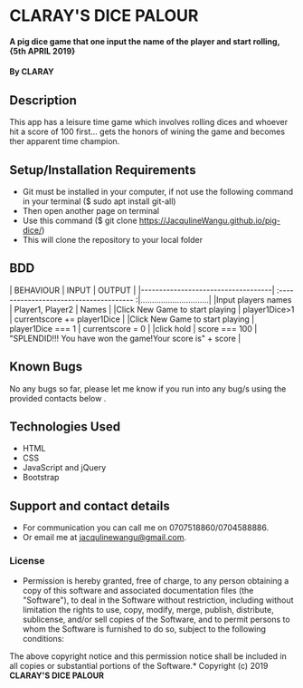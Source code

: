 # CLARAY'S DICE PALOUR
#### A pig dice game that one input the name of the player and start rolling, {5th APRIL 2019}
#### By **CLARAY**

## Description
This app has a leisure time game which involves rolling dices and whoever hit a score of 100 first... gets the honors of wining the game and becomes ther apparent time champion.


## Setup/Installation Requirements
* Git must be installed in your computer, if not use the following command in your terminal ($ sudo apt install git-all)
* Then open another page on terminal
* Use this command ($ git clone https://JacqulineWangu.github.io/pig-dice/)
* This will clone the repository to your local folder


## BDD
|  BEHAVIOUR                         |     INPUT                                |      OUTPUT                  |
|------------------------------------| :-------------------------------------- :|..............................|
|Input players names | Player1, Player2 | Names |
|Click New Game to start playing | player1Dice>1 | currentscore += player1Dice |
|Click New Game to start playing | player1Dice === 1 | currentscore = 0 |
|click hold | score === 100 | "SPLENDID!!! You have won the game!Your score is" + score |


## Known Bugs
No any bugs so far, please let me know if you run into any bug/s using the provided contacts below .


## Technologies Used
* HTML
* CSS
* JavaScript and jQuery
* Bootstrap 


## Support and contact details
* For communication you can call me on 0707518860/0704588886.
* Or email me at [jacqulinewangu@gmail.com](email).


### License
* Permission is hereby granted, free of charge, to any person obtaining a copy
of this software and associated documentation files (the "Software"), to deal
in the Software without restriction, including without limitation the rights
to use, copy, modify, merge, publish, distribute, sublicense, and/or sell
copies of the Software, and to permit persons to whom the Software is
furnished to do so, subject to the following conditions:

The above copyright notice and this permission notice shall be included in
all copies or substantial portions of the Software.*
Copyright (c) 2019 **CLARAY'S DICE PALOUR**
  
